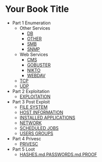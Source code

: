 # Your Book Title

- Part 1 Enumeration
  - Other Services
    * [DB](part1_enumeration/other_services/DB.md)
    * [OTHER](part1_enumeration/other_services/OTHER.md)
    * [SMB](part1_enumeration/other_services/SMB.md)
    * [SNMP](part1_enumeration/other_services/SNMP.md)
  - Web Services
    * [CMS](part1_enumeration/web_services/CMS.md)
    * [GOBUSTER](part1_enumeration/web_services/GOBUSTER.md)
    * [NIKTO](part1_enumeration/web_services/NIKTO.md)
    * [WEBDAV](part1_enumeration/web_services/WEBDAV.md)
  * [TCP](part1_enumeration/TCP.md)
  * [UDP](part1_enumeration/UDP.md)
- Part 2 Exploitation
  * [EXPLOITATION](part2_exploitation/EXPLOITATION.md)
- Part 3 Post Exploit
  * [FILE SYSTEM](part3_post_exploit/FILE_SYSTEM.md)
  * [HOST INFORMATION](part3_post_exploit/HOST_INFORMATION.md)
  * [INSTALLED APPLICATIONS](part3_post_exploit/INSTALLED_APPLICATIONS.md)
  * [NETWORK](part3_post_exploit/NETWORK.md)
  * [SCHEDULED JOBS](part3_post_exploit/SCHEDULED_JOBS.md)
  * [USERS GROUPS](part3_post_exploit/USERS_&_GROUPS.md)
- Part 4 Privesc
  * [PRIVESC](part4_privesc/PRIVESC.md)
- Part 5 Loot
  * [HASHES.md,PASSWORDS.md,PROOF](part5_loot/HASHES.md,PASSWORDS.md,PROOF.md)
